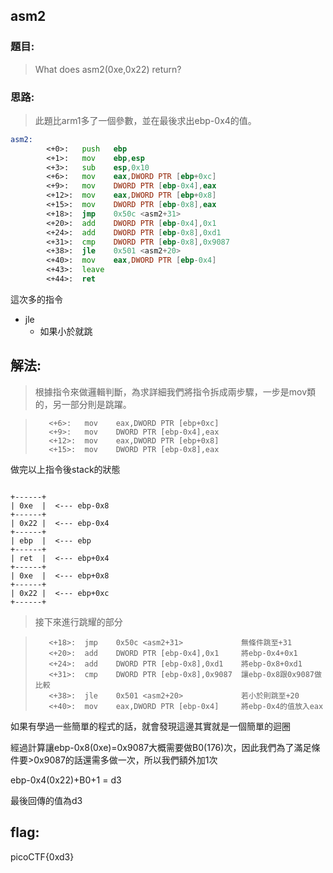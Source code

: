 ## asm2
### 題目:
>What does asm2(0xe,0x22) return?

### 思路:
>此題比arm1多了一個參數，並在最後求出ebp-0x4的值。


```asm
asm2:
        <+0>:   push   ebp
        <+1>:   mov    ebp,esp
        <+3>:   sub    esp,0x10
        <+6>:   mov    eax,DWORD PTR [ebp+0xc]
        <+9>:   mov    DWORD PTR [ebp-0x4],eax
        <+12>:  mov    eax,DWORD PTR [ebp+0x8]
        <+15>:  mov    DWORD PTR [ebp-0x8],eax
        <+18>:  jmp    0x50c <asm2+31>
        <+20>:  add    DWORD PTR [ebp-0x4],0x1
        <+24>:  add    DWORD PTR [ebp-0x8],0xd1
        <+31>:  cmp    DWORD PTR [ebp-0x8],0x9087
        <+38>:  jle    0x501 <asm2+20>
        <+40>:  mov    eax,DWORD PTR [ebp-0x4]
        <+43>:  leave  
        <+44>:  ret    

```
這次多的指令
- jle 
    - 如果小於就跳
## 解法:
>根據指令來做邏輯判斷，為求詳細我們將指令拆成兩步驟，一步是mov類的，另一部分則是跳躍。

>        <+6>:   mov    eax,DWORD PTR [ebp+0xc] 
>        <+9>:   mov    DWORD PTR [ebp-0x4],eax
>        <+12>:  mov    eax,DWORD PTR [ebp+0x8]
>        <+15>:  mov    DWORD PTR [ebp-0x8],eax

做完以上指令後stack的狀態
```

+------+
| 0xe  |  <--- ebp-0x8
+------+
| 0x22 |  <--- ebp-0x4
+------+
| ebp  |  <--- ebp
+------+
| ret  |  <--- ebp+0x4	
+------+
| 0xe  |  <--- ebp+0x8
+------+
| 0x22 |  <--- ebp+0xc
+------+
```


>接下來進行跳耀的部分


>        <+18>:  jmp    0x50c <asm2+31>             無條件跳至+31
>        <+20>:  add    DWORD PTR [ebp-0x4],0x1     將ebp-0x4+0x1
>        <+24>:  add    DWORD PTR [ebp-0x8],0xd1    將ebp-0x8+0xd1
>        <+31>:  cmp    DWORD PTR [ebp-0x8],0x9087  讓ebp-0x8跟0x9087做比較
>        <+38>:  jle    0x501 <asm2+20>             若小於則跳至+20
>        <+40>:  mov    eax,DWORD PTR [ebp-0x4]     將ebp-0x4的值放入eax

如果有學過一些簡單的程式的話，就會發現這邊其實就是一個簡單的迴圈

經過計算讓ebp-0x8(0xe)=0x9087大概需要做B0(176)次，因此我們為了滿足條件要>0x9087的話還需多做一次，所以我們額外加1次

ebp-0x4(0x22)+B0+1 = d3

最後回傳的值為d3
## flag:

picoCTF{0xd3}


